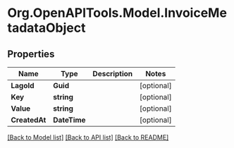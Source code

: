 
# Org.OpenAPITools.Model.InvoiceMetadataObject

## Properties

Name | Type | Description | Notes
------------ | ------------- | ------------- | -------------
**LagoId** | **Guid** |  | [optional] 
**Key** | **string** |  | [optional] 
**Value** | **string** |  | [optional] 
**CreatedAt** | **DateTime** |  | [optional] 

[[Back to Model list]](../README.md#documentation-for-models)
[[Back to API list]](../README.md#documentation-for-api-endpoints)
[[Back to README]](../README.md)

